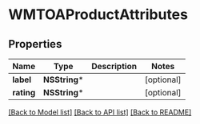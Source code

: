 # WMTOAProductAttributes

## Properties
Name | Type | Description | Notes
------------ | ------------- | ------------- | -------------
**label** | **NSString*** |  | [optional] 
**rating** | **NSString*** |  | [optional] 

[[Back to Model list]](../README.md#documentation-for-models) [[Back to API list]](../README.md#documentation-for-api-endpoints) [[Back to README]](../README.md)


